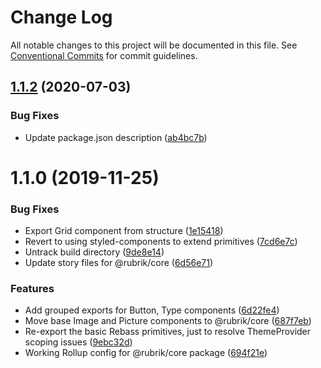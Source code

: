 # Change Log

All notable changes to this project will be documented in this file.
See [Conventional Commits](https://conventionalcommits.org) for commit guidelines.

## [1.1.2](https://github.com/brettgullan/rubrik/compare/@rubrik/core@1.1.0...@rubrik/core@1.1.2) (2020-07-03)


### Bug Fixes

* Update package.json description ([ab4bc7b](https://github.com/brettgullan/rubrik/commit/ab4bc7b4875b4fce63a72e424ae27c39dc858f11))





# 1.1.0 (2019-11-25)


### Bug Fixes

* Export Grid component from structure ([1e15418](https://github.com/brettgullan/rubrik/commit/1e154186130be3f910bc55ba4da19284b5a6b473))
* Revert to using styled-components to extend primitives ([7cd6e7c](https://github.com/brettgullan/rubrik/commit/7cd6e7c24cc3dc2a876fbf2108d2ae252e386efe))
* Untrack build directory ([9de8e14](https://github.com/brettgullan/rubrik/commit/9de8e14ef56361b4f0d78d5e41eb1bb7610684a1))
* Update story files for @rubrik/core ([6d56e71](https://github.com/brettgullan/rubrik/commit/6d56e714515c0a5dad0d54c583ffe9c530498857))


### Features

* Add grouped exports for Button, Type components ([6d22fe4](https://github.com/brettgullan/rubrik/commit/6d22fe460cb668b80cccd3a597fa26e4faaf8735))
* Move base Image and Picture components to @rubrik/core ([687f7eb](https://github.com/brettgullan/rubrik/commit/687f7eb96db74cd110c743285019024973208002))
* Re-export the basic Rebass primitives, just to resolve ThemeProvider scoping issues ([9ebc32d](https://github.com/brettgullan/rubrik/commit/9ebc32d9819a97e0bde4609549223dade234dcee))
* Working Rollup config for @rubrik/core package ([694f21e](https://github.com/brettgullan/rubrik/commit/694f21e1e01113f621d5ba437d5ae031ad46c5dc))
